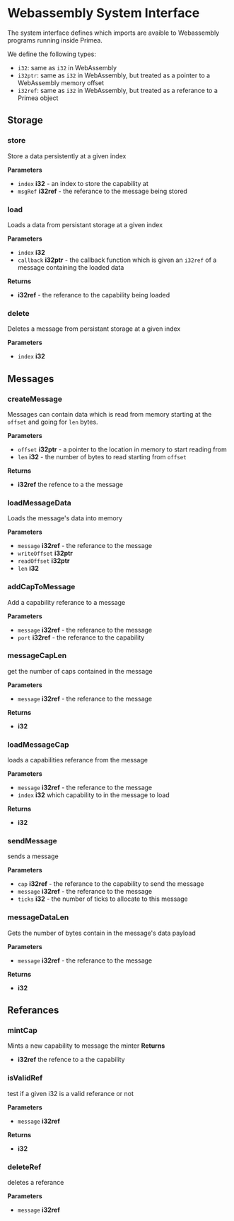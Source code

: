 # Webassembly System Interface

The system interface defines which imports are avaible to Webassembly programs running inside Primea.

We define the following types:
- `i32`: same as `i32` in WebAssembly
- `i32ptr`: same as `i32` in WebAssembly, but treated as a pointer to a WebAssembly memory offset
- `i32ref`: same as `i32` in WebAssembly, but treated as a referance to a Primea object


## Storage
### store
Store a data persistently at a given index 

**Parameters**

* `index`  **i32** - an index to store the capability at
* `msgRef` **i32ref** - the referance to the message being stored

### load
Loads a data from persistant storage at a given index 

**Parameters**

* `index`  **i32**
* `callback` **i32ptr**  - the callback function which is given an `i32ref` of a message containing the loaded data

**Returns**

* **i32ref** - the referance to the capability being loaded

### delete
Deletes a message from persistant storage at a given index 

**Parameters**

* `index`  **i32**

## Messages
### createMessage
Messages can contain data which is read from memory starting at the `offset`
and going for `len` bytes.

**Parameters**

* `offset`  **i32ptr** - a pointer to the location in memory to start reading from
* `len` **i32** - the number of bytes to read starting from `offset`

**Returns**

* **i32ref** the refence to a the message 

### loadMessageData
Loads the message's data into memory

**Parameters**
* `message` **i32ref** - the referance to the message
* `writeOffset` **i32ptr**
* `readOffset` **i32ptr**
* `len` **i32**

### addCapToMessage
Add a capability referance to a message

**Parameters**
* `message` **i32ref** - the referance to the message
* `port` **i32ref** - the referance to the capability


### messageCapLen
get the number of caps contained in the message

**Parameters**
* `message` **i32ref** - the referance to the message

**Returns**
* **i32**

### loadMessageCap
loads a capabilities referance from the message

**Parameters**
* `message` **i32ref** - the referance to the message
* `index` **i32** which capability to in the message to load

**Returns**
* **i32**

### sendMessage
sends a message

**Parameters**

* `cap` **i32ref** - the referance to the capability to send the message
* `message` **i32ref** - the referance to the message
* `ticks` **i32** - the number of ticks to allocate to this message

### messageDataLen
Gets the number of bytes contain in the message's data payload

**Parameters**
* `message` **i32ref** - the referance to the message

**Returns**
* **i32**

## Referances
### mintCap
Mints a new capability to message the minter
**Returns**

* **i32ref** the refence to a the capability 

### isValidRef
test if a given i32 is a valid referance or not

**Parameters**
* `message` **i32ref**

**Returns**
* **i32**

### deleteRef
deletes a referance

**Parameters**
* `message` **i32ref**
